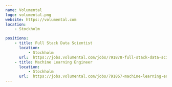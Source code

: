 ```yaml
---
name: Volumental
logo: volumental.png
website: https://volumental.com
location:
    - Stockholm

positions:
    - title: Full Stack Data Scientist
      location:
          - Stockholm
      url:  https://jobs.volumental.com/jobs/791878-full-stack-data-scientist
    - title: Machine Learning Engineer
      location:
          - Stockholm
      url:  https://jobs.volumental.com/jobs/791867-machine-learning-engineer
---
```

